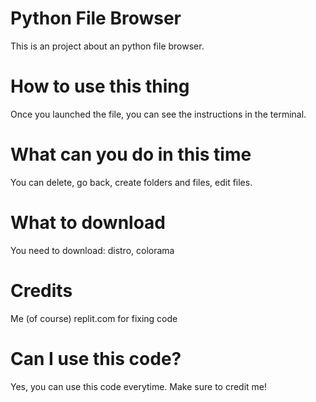 # Python File Browser
This is an project about an python file browser.

# How to use this thing
Once you launched the file, you can see the instructions in the terminal.

# What can you do in this time
You can delete, go back, create folders and files, edit files.

# What to download
You need to download: distro, colorama

# Credits
Me (of course)
replit.com for fixing code

# Can I use this code?
Yes, you can use this code everytime. Make sure to credit me!
